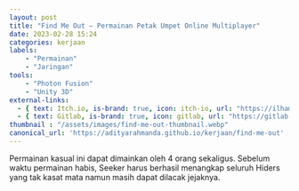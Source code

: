 ```yaml
---
layout: post
title: "Find Me Out – Permainan Petak Umpet Online Multiplayer"
date: 2023-02-28 15:24
categories: kerjaan
labels: 
    - "Permainan"
    - "Jaringan" 
tools: 
    - "Photon Fusion"
    - "Unity 3D"
external-links:
  - { text: Itch.io, is-brand: true, icon: itch-io, url: "https://ilhampratama.itch.io/find-me-out" }
  - { text: Gitlab, is-brand: true, icon: gitlab, url: "https://gitlab.com/pratamailham206/find-me-out" }
thumbnail : "/assets/images/find-me-out-thumbnail.webp"
canonical_url: 'https://adityarahmanda.github.io/kerjaan/find-me-out'
---
```

Permainan kasual ini dapat dimainkan oleh 4 orang sekaligus. Sebelum waktu permainan habis, Seeker harus berhasil menangkap seluruh Hiders yang tak kasat mata namun masih dapat dilacak jejaknya.